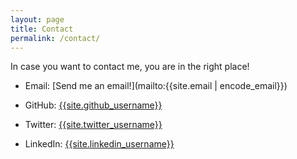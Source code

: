 ```yaml
---
layout: page
title: Contact
permalink: /contact/
---
```


In case you want to contact me, you are in the right place!

* Email: [Send me an email!](mailto:{{site.email | encode_email}})

* GitHub: [{{site.github_username}}](https://github.com/{{site.github_username}})

* Twitter: [{{site.twitter_username}}](https://twitter.com/{{site.twitter_username}})

* LinkedIn: [{{site.linkedin_username}}](https://cz.linkedin.com/in/{{site.linkedin_username}})
